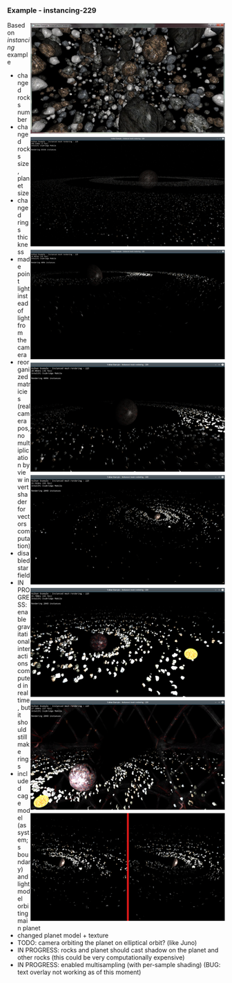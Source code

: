 ### Example - instancing-229

<img src="https://raw.githubusercontent.com/SaschaWillems/Vulkan/master/screenshots/instancing.jpg" width="450px" align="right" vspace="4">

<img src="../../results/instancing-229/Zrzut ekranu z 2017-06-04 18-22-43 - playing with number of rocks, planet and rock size, rings thickness.png" width="450px" align="right" vspace="4">

<img src="../../results/instancing-229/Zrzut ekranu z 2017-06-19 22-11-05 - made point light instead of light from camera, some fake AO, matricies behave differently.png" width="450px" align="right" vspace="4">

<img src="../../results/instancing-229/Zrzut ekranu z 2017-06-20 23-14-34 - added planet shadow.png" width="450px" align="right" vspace="4">

<img src="../../results/instancing-229/Zrzut ekranu z 2017-08-16 15-03-31 - more rings, animated light (simple gravity sim on CPU) with object.png" width="450px" align="right" vspace="4">

<img src="../../results/instancing-229/Zrzut ekranu z 2017-08-17 19-58-34 - changed textures.png" width="450px" align="right" vspace="4">

<img src="../../results/instancing-229/Zrzut ekranu z 2017-08-18 00-57-38 - construct, soft shadows.png" width="450px" align="right" vspace="4">

<img src="../../results/instancing-229/Zrzut ekranu z 2017-08-16 23-13-55 - MSAA WITH SAMPLE SHADING.png" width="450px" align="right" vspace="4">

Based on *instancing* example

* changed rocks number
* changed rocks size, planet size
* changed rings thickness
* made point light instead of light from the camera
* reorganized matricies (real camera pos, no multiplication by view in vert shader for vectors computation)
* disabled starfield
* IN PROGRESS: enable gravitational interactions computed in real time, but it should still make rings
* included cage model (as system;s boundary) and light model orbiting main planet
* changed planet model + texture
* TODO: camera orbiting the planet on elliptical orbit? (like Juno)
* IN PROGRESS: rocks and planet should cast shadow on the planet and other rocks (this could be very computationally expensive)
* IN PROGRESS: enabled multisampling (with per-sample shading) (BUG: text overlay not working as of this moment)